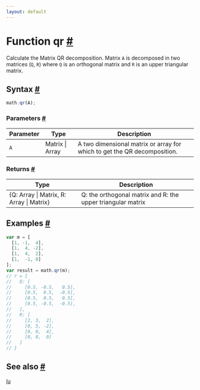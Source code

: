 ```yaml
---
layout: default
---
```


<!-- Note: This file is automatically generated from source code comments. Changes made in this file will be overridden. -->

<h1 id="function-qr">Function qr <a href="#function-qr" title="Permalink">#</a></h1>

Calculate the Matrix QR decomposition. Matrix `A` is decomposed in 
two matrices (`Q`, `R`) where `Q` is an 
orthogonal matrix and `R` is an upper triangular matrix.


<h2 id="syntax">Syntax <a href="#syntax" title="Permalink">#</a></h2>

```js
math.qr(A);
```

<h3 id="parameters">Parameters <a href="#parameters" title="Permalink">#</a></h3>

Parameter | Type | Description
--------- | ---- | -----------
`A` | Matrix &#124; Array | A two dimensional matrix or array for which to get the QR decomposition.

<h3 id="returns">Returns <a href="#returns" title="Permalink">#</a></h3>

Type | Description
---- | -----------
{Q: Array &#124; Matrix, R: Array &#124; Matrix} | Q: the orthogonal matrix and R: the upper triangular matrix


<h2 id="examples">Examples <a href="#examples" title="Permalink">#</a></h2>

```js
var m = [
  [1, -1,  4],
  [1,  4, -2],
  [1,  4,  2],
  [1,  -1, 0]
];
var result = math.qr(m);
// r = {
//   Q: [
//     [0.5, -0.5,   0.5],
//     [0.5,  0.5,  -0.5],
//     [0.5,  0.5,   0.5],
//     [0.5, -0.5,  -0.5],
//   ],
//   R: [
//     [2, 3,  2],
//     [0, 5, -2],
//     [0, 0,  4],
//     [0, 0,  0]
//   ]
// }
```


<h2 id="see-also">See also <a href="#see-also" title="Permalink">#</a></h2>

[lu](lu.html)
